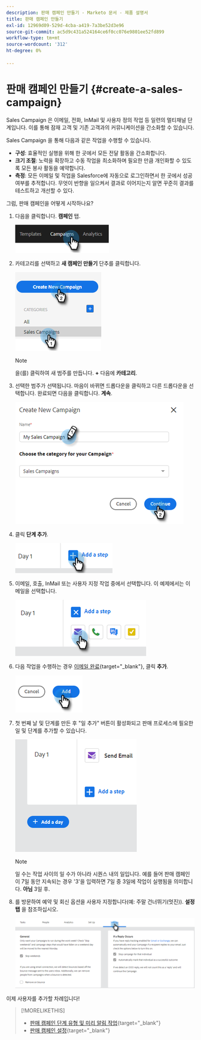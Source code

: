 ```yaml
---
description: 판매 캠페인 만들기 - Marketo 문서 - 제품 설명서
title: 판매 캠페인 만들기
exl-id: 12969d09-529d-4cba-a419-7a3be52d3e96
source-git-commit: ac5d9c431a524164ce6f0cc076e9801ee52fd899
workflow-type: tm+mt
source-wordcount: '312'
ht-degree: 0%

---
```


# 판매 캠페인 만들기 {#create-a-sales-campaign}

Sales Campaign 은 이메일, 전화, InMail 및 사용자 정의 작업 등 일련의 멀티채널 단계입니다. 이를 통해 잠재 고객 및 기존 고객과의 커뮤니케이션을 간소화할 수 있습니다.

Sales Campaign 을 통해 다음과 같은 작업을 수행할 수 있습니다.

* **구성**: 효율적인 실행을 위해 한 곳에서 모든 전달 활동을 간소화합니다.
* **크기 조절**: 노력을 확장하고 수동 작업을 최소화하며 필요한 만큼 개인화할 수 있도록 모든 봉사 활동을 예약합니다.
* **측정**: 모든 이메일 및 작업을 Salesforce에 자동으로 로그인하면서 한 곳에서 성공 여부를 추적합니다. 무엇이 반향을 일으켜서 결과로 이어지는지 알면 꾸준히 결과를 테스트하고 개선할 수 있다.

그럼, 판매 캠페인을 어떻게 시작하나요?

1. 다음을 클릭합니다. **캠페인** 탭.

   ![](assets/create-a-sales-campaign-1.png)

1. 카테고리를 선택하고 **새 캠페인 만들기** 단추를 클릭합니다.

   ![](assets/create-a-sales-campaign-2.png)

   >[!NOTE]
   >
   >을(를) 클릭하여 새 범주를 만듭니다. **+** 다음에 **카테고리**.

1. 선택한 범주가 선택됩니다. 마음이 바뀌면 드롭다운을 클릭하고 다른 드롭다운을 선택합니다. 완료되면 다음을 클릭합니다. **계속**.

   ![](assets/create-a-sales-campaign-3.png)

1. 클릭 **단계 추가**.

   ![](assets/create-a-sales-campaign-4.png)

1. 이메일, 호출, InMail 또는 사용자 지정 작업 중에서 선택합니다. 이 예제에서는 이메일을 선택합니다.

   ![](assets/create-a-sales-campaign-5.png)

1. 다음 작업을 수행하는 경우 [이메일 완료](/help/marketo/product-docs/marketo-sales-insight/actions/campaigns/sales-campaign-step-types-and-reminder-tasks.md#email){target="_blank"}, 클릭 **추가**.

   ![](assets/create-a-sales-campaign-6.png)

1. 첫 번째 날 및 단계를 만든 후 &quot;일 추가&quot; 버튼이 활성화되고 판매 프로세스에 필요한 일 및 단계를 추가할 수 있습니다.

   ![](assets/create-a-sales-campaign-7.png)

   >[!NOTE]
   >
   >일 수는 작업 사이의 일 수가 아니라 시퀀스 내의 일입니다. 예를 들어 판매 캠페인이 7일 동안 지속되는 경우 &#39;3&#39;을 입력하면 7일 중 3일에 작업이 실행됨을 의미합니다. **아님** 3일 후.

1. 를 방문하여 예약 및 회신 옵션을 사용자 지정합니다(예: 주말 건너뛰기(멋진)). **설정 탭** 을 참조하십시오.

   ![](assets/create-a-sales-campaign-8.png)

이제 사용자를 추가할 차례입니다!

>[!MORELIKETHIS]
>
>* [판매 캠페인 단계 유형 및 미리 알림 작업](/help/marketo/product-docs/marketo-sales-insight/actions/campaigns/sales-campaign-step-types-and-reminder-tasks.md){target="_blank"}
>* [판매 캠페인 설정](/help/marketo/product-docs/marketo-sales-insight/actions/campaigns/sales-campaign-settings.md){target="_blank"}

